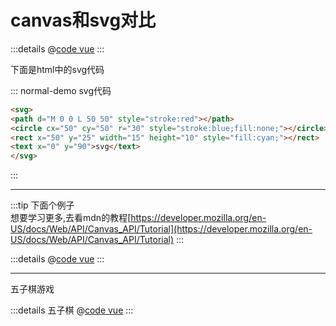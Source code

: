 # canvas和svg对比

<CanvasVSSvg />

:::details
@[code vue](@/components/CanvasVSSVg.vue)
:::

下面是html中的svg代码

::: normal-demo svg代码

```html
<svg>
<path d="M 0 0 L 50 50" style="stroke:red"></path>
<circle cx="50" cy="50" r="30" style="stroke:blue;fill:none;"></circle>
<rect x="50" y="25" width="15" height="10" style="fill:cyan;"></rect>
<text x="0" y="90">svg</text>
</svg>
```

:::

------
:::tip
下面个例子  
想要学习更多,去看mdn的教程[https://developer.mozilla.org/en-US/docs/Web/API/Canvas_API/Tutorial](https://developer.mozilla.org/en-US/docs/Web/API/Canvas_API/Tutorial)
:::

<canvas-sample />

:::details
@[code vue](@/components/CanvasSample.vue)
:::

-------
五子棋游戏

<gobang />

:::details 五子棋
@[code vue](@/components/Gobang.vue)
:::
